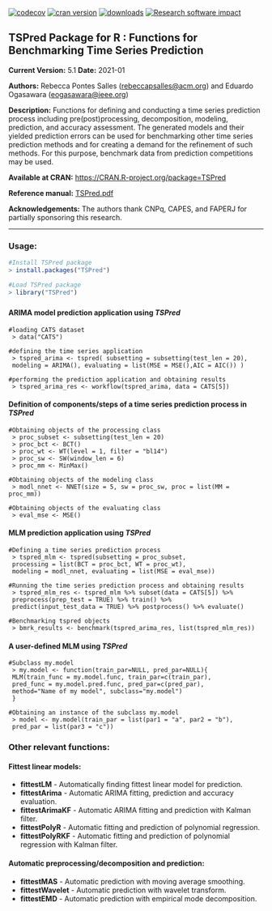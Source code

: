 <!--- [![Build Status](https://travis-ci.org/RebeccaSalles/TSPred.svg?branch=master)](https://travis-ci.org/RebeccaSalles/TSPred)-->
[![codecov](https://codecov.io/gh/RebeccaSalles/TSPred/branch/master/graph/badge.svg)](https://codecov.io/gh/RebeccaSalles/TSPred)
[![cran version](http://www.r-pkg.org/badges/version/TSPred)](http://cran.r-project.org/package=TSPred)
[![downloads](http://cranlogs.r-pkg.org/badges/TSPred)](http://cranlogs.r-pkg.org/badges/TSPred)
[![Research software impact](http://depsy.org/api/package/cran/TSPred/badge.svg)](http://depsy.org/package/r/TSPred)

## TSPred Package for R : Functions for Benchmarking Time Series Prediction

__Current Version:__ 5.1
__Date:__ 2021-01

__Authors:__ Rebecca Pontes Salles (<rebeccapsalles@acm.org>) and Eduardo Ogasawara (<eogasawara@ieee.org>)
 
__Description:__ Functions for defining and conducting a time series prediction process including pre(post)processing, decomposition, modeling, prediction, and accuracy assessment. The generated models and their yielded prediction errors can be used for benchmarking other time series prediction methods and for creating a demand for the refinement of such methods. For this purpose, benchmark data from prediction competitions may be used.

__Available at CRAN:__ <https://CRAN.R-project.org/package=TSPred>

__Reference manual:__ [TSPred.pdf](http://cran.r-project.org/web/packages/TSPred/TSPred.pdf)

__Acknowledgements:__ The authors thank CNPq, CAPES, and FAPERJ for partially sponsoring this research.

---
### Usage:
```r
#Install TSPred package
> install.packages("TSPred")

#Load TSPred package
> library("TSPred")
```
#####

#### ARIMA model prediction application using _TSPred_

~~~~~~
#loading CATS dataset
 > data("CATS")

#defining the time series application
 > tspred_arima <- tspred( subsetting = subsetting(test_len = 20),
 modeling = ARIMA(), evaluating = list(MSE = MSE(),AIC = AIC()) )

#performing the prediction application and obtaining results
 > tspred_arima_res <- workflow(tspred_arima, data = CATS[5])
~~~~~~

#### Definition of components/steps of a time series prediction process in _TSPred_
~~~~~~
#Obtaining objects of the processing class
 > proc_subset <- subsetting(test_len = 20)
 > proc_bct <- BCT()
 > proc_wt <- WT(level = 1, filter = "bl14")
 > proc_sw <- SW(window_len = 6)
 > proc_mm <- MinMax()

#Obtaining objects of the modeling class
 > modl_nnet <- NNET(size = 5, sw = proc_sw, proc = list(MM = proc_mm))

#Obtaining objects of the evaluating class
 > eval_mse <- MSE()
~~~~~~

#### MLM prediction application using _TSPred_
~~~~~~
#Defining a time series prediction process
 > tspred_mlm <- tspred(subsetting = proc_subset, 
 processing = list(BCT = proc_bct, WT = proc_wt), 
 modeling = modl_nnet, evaluating = list(MSE = eval_mse))

#Running the time series prediction process and obtaining results
 > tspred_mlm_res <- tspred_mlm %>% subset(data = CATS[5]) %>%
 preprocess(prep_test = TRUE) %>% train() %>%
 predict(input_test_data = TRUE) %>% postprocess() %>% evaluate()

#Benchmarking tspred objects
 > bmrk_results <- benchmark(tspred_arima_res, list(tspred_mlm_res))
~~~~~~

#### A user-defined MLM using _TSPred_
~~~~~~
#Subclass my.model
 > my.model <- function(train_par=NULL, pred_par=NULL){
 MLM(train_func = my.model.func, train_par=c(train_par),
 pred_func = my.model.pred.func, pred_par=c(pred_par),
 method="Name of my model", subclass="my.model")
 }

#Obtaining an instance of the subclass my.model
 > model <- my.model(train_par = list(par1 = "a", par2 = "b"), 
 pred_par = list(par3 = "c"))
~~~~~~

#### 
### Other relevant functions:
#### Fittest linear models:
* __fittestLM__ - Automatically finding fittest linear model for prediction.
* __fittestArima__ - Automatic ARIMA fitting, prediction and accuracy evaluation.
* __fittestArimaKF__ - Automatic ARIMA fitting and prediction with Kalman filter.
* __fittestPolyR__ - Automatic fitting and prediction of polynomial regression.
* __fittestPolyRKF__ - Automatic fitting and prediction of polynomial regression with Kalman filter.
#### Automatic preprocessing/decomposition and prediction:
* __fittestMAS__ - Automatic prediction with moving average smoothing.
* __fittestWavelet__ - Automatic prediction with wavelet transform.
* __fittestEMD__ - Automatic prediction with empirical mode decomposition.

